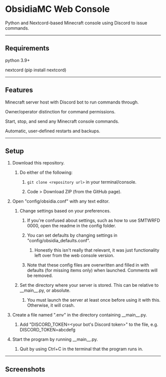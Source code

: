 # ObsidiaMC Web Console

Python and Nextcord-based Minecraft console using Discord to issue commands. 

---

## Requirements

python 3.9+

nextcord (pip install nextcord)

---

## Features

Minecraft server host with Discord bot to run commands through.

Owner/operator distinction for command permissions.

Start, stop, and send any Minecraft console commands.

Automatic, user-defined restarts and backups.

---

## Setup

1) Download this repository.

    1) Do either of the following:

        1) `git clone <repository url>` in your terminal/console.

        2) Code > Download ZIP (from the GitHub page).
  
2) Open "config/obsidia.conf" with any text editor.
  
    1) Change settings based on your preferences.

        1) If you're confused about settings, such as how to use SMTWRFD 0000, open the readme in the config folder.
  
        2) You can set defaults by changing settings in "config/obsidia_defaults.conf".

            1) Honestly this isn't really that relevant, it was just functionality left over from the web console version.

        3) Note that these config files are overwritten and filled in with defaults (for missing items only) when launched. Comments will be removed.
    
    2) Set the directory where your server is stored. This can be relative to \_\_main__.py, or absolute.

        1) You must launch the server at least once before using it with this. Otherwise, it will crash.

3) Create a file named ".env" in the directory containing \_\_main__.py.

    1) Add "DISCORD_TOKEN=<your bot's Discord token>" to the file, e.g. DISCORD_TOKEN=abcdefg
  
4) Start the program by running \_\_main__.py.
  
    1) Quit by using Ctrl+C in the terminal that the program runs in.


---

## Screenshots


